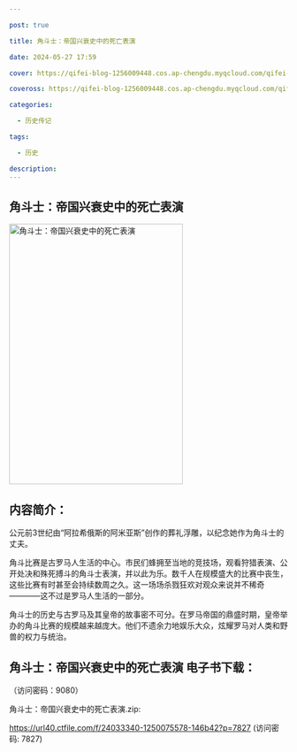 ```yaml
---

post: true

title: 角斗士：帝国兴衰史中的死亡表演

date: 2024-05-27 17:59

cover: https://qifei-blog-1256009448.cos.ap-chengdu.myqcloud.com/qifei-blog/660beb099f345e8d03fad4c0.jpg

coveross: https://qifei-blog-1256009448.cos.ap-chengdu.myqcloud.com/qifei-blog/660beb099f345e8d03fad4c0.jpg

categories:

  - 历史传记

tags:

  - 历史

description:
---
```


##  角斗士：帝国兴衰史中的死亡表演

<img alt="角斗士：帝国兴衰史中的死亡表演 " class="aligncenter loaded" data-was-processed="true" decoding="async" fetchpriority="high" height="471" src="https://qifei-blog-1256009448.cos.ap-chengdu.myqcloud.com/qifei-blog/660beb099f345e8d03fad4c0.jpg " style="cursor: zoom-in;" width="314"/>

## 内容简介：

公元前3世纪由“阿拉希俄斯的阿米亚斯”创作的葬礼浮雕，以纪念她作为角斗士的丈夫。

角斗比赛是古罗马人生活的中心。市民们蜂拥至当地的竞技场，观看狩猎表演、公开处决和殊死搏斗的角斗士表演，并以此为乐。数千人在规模盛大的比赛中丧生，这些比赛有时甚至会持续数周之久。这一场场杀戮狂欢对观众来说并不稀奇————这不过是罗马人生活的一部分。

角斗士的历史与古罗马及其皇帝的故事密不可分。在罗马帝国的鼎盛时期，皇帝举办的角斗比赛的规模越来越庞大。他们不遗余力地娱乐大众，炫耀罗马对人类和野兽的权力与统治。

## 角斗士：帝国兴衰史中的死亡表演 电子书下载：

 （访问密码：9080）

角斗士：帝国兴衰史中的死亡表演.zip: 

https://url40.ctfile.com/f/24033340-1250075578-146b42?p=7827 (访问密码: 7827)
